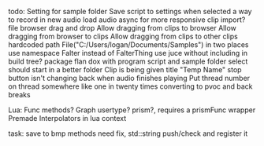 todo:
    Setting for sample folder
    Save script to settings when selected
    a way to record in new audio
    load audio async for more responsive clip import?
    file browser drag and drop
        Allow dragging from clips to browser
        Allow dragging from browser to clips
        Allow dragging from clips to other clips
    hardcoded path File("C:/Users/logan/Documents/Samples") in two places
    use namespace Falter instead of FalterThing
    use juce without including in build tree?
    package flan dox with program
    script and sample folder select should start in a better folder
    Clip is being given title "Temp Name"
    stop button isn't changing back when audio finishes playing
    Put thread number on thread somewhere
    like one in twenty times converting to pvoc and back breaks
    
Lua:
    Func methods?
    Graph usertype?
    prism?, requires a prismFunc wrapper
    Premade Interpolators in lua context
    

task:
    save to bmp methods need fix, std::string push/check and register it